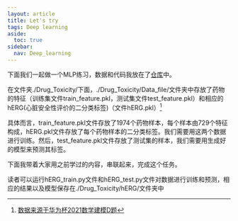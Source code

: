 ```yaml
---
layout: article
title: Let's try
tags: Deep learning
aside:
  toc: true
sidebar:
  nav: Deep_learning
---
```


下面我们一起做一个MLP练习，数据和代码我放在了[仓库](https://github.com/Wu-Haonan/Deep_learning_short_course/tree/main/Drug_Toxicity)中。<!--more-->

在文件夹./Drug_Toxicity/下面，./Drug_Toxicity/Data_file/文件夹中存放了药物的特征（训练集文件train_feature.pkl，测试集文件test_feature.pkl）和相应的hERG(心脏安全性评价的二分类标签)（文件hERG.pkl）[^1]

具体而言，train_feature.pkl文件存放了1974个药物样本，每个样本由729个特征构成，hERG.pkl文件存放了每个药物样本的二分类标签。我们需要用这两个数据进行训练。然后，test_feature.pkl文件存放了测试集的样本，我们需要用生成好的模型来预测其标签。

下面我带着大家用之前学过的内容，串联起来，完成这个任务。

读者可以运行hERG_train.py文件和hERG_test.py文件对数据进行训练和预测，相应的结果以及模型保存在./Drug_Toxicity/hERG/文件夹中

[^1]:[数据来源于华为杯2021数学建模D题](https://cpipc.acge.org.cn//cw/detail/4/2c9080147c73b890017c7779e57e07d2)
